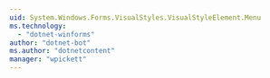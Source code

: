 ```yaml
---
uid: System.Windows.Forms.VisualStyles.VisualStyleElement.Menu
ms.technology: 
  - "dotnet-winforms"
author: "dotnet-bot"
ms.author: "dotnetcontent"
manager: "wpickett"
---
```

